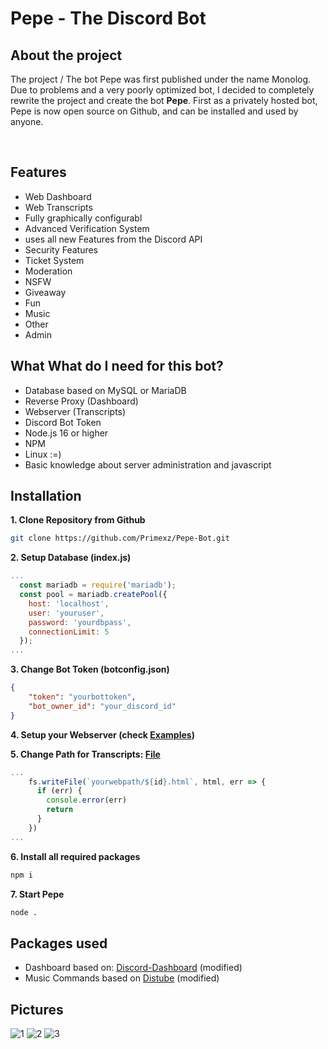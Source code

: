 # Pepe - The Discord Bot

## About the project
The project / The bot Pepe was first published under the name Monolog.
Due to problems and a very poorly optimized bot, I decided to completely rewrite the project and create the bot **Pepe**. 
First as a privately hosted bot, Pepe is now open source on Github, and can be installed and used by anyone. 

<br>

## Features
- Web Dashboard
- Web Transcripts
- Fully graphically configurabl
- Advanced Verification System
- uses all new Features from the Discord API
- Security Features
- Ticket System
- Moderation
- NSFW
- Giveaway
- Fun
- Music
- Other
- Admin



## What What do I need for this bot?
- Database based on MySQL or MariaDB
- Reverse Proxy (Dashboard)
- Webserver (Transcripts)
- Discord Bot Token
- Node.js 16 or higher
- NPM
- Linux :=)
- Basic knowledge about server administration and javascript




## Installation
**1. Clone Repository from Github**

```bash
git clone https://github.com/Primexz/Pepe-Bot.git
```

**2. Setup Database (index.js)**
```js
...
  const mariadb = require('mariadb');
  const pool = mariadb.createPool({
    host: 'localhost',
    user: 'youruser',
    password: 'yourdbpass',
    connectionLimit: 5
  });
...
```

**3. Change Bot Token (botconfig.json)**
```json
{
	"token": "yourbottoken",
	"bot_owner_id": "your_discord_id"
}
```

**4. Setup your Webserver (check [Examples](https://github.com/Primexz/Pepe-Bot/tree/main/Examples))**

**5. Change Path for Transcripts: [File](https://github.com/Primexz/Pepe-Bot/blob/main/modules/transcript.js)**
```js
...
    fs.writeFile(`yourwebpath/${id}.html`, html, err => {
      if (err) {
        console.error(err)
        return
      }
    })
...
```

**6. Install all required packages**

```bash
npm i
```

**7. Start Pepe**
```bash
node .
```

## Packages used
- Dashboard based on: [Discord-Dashboard](https://github.com/breftejk/Discord.js-Web-Dashboard) (modified)
- Music Commands based on [Distube](https://github.com/skick1234/DisTube) (modified)

## Pictures
![1](https://i.imgur.com/XhYZCI0.png)
![2](https://i.imgur.com/ZeIkn3j.png)
![3](https://i.imgur.com/qYlsMBQ.png)
